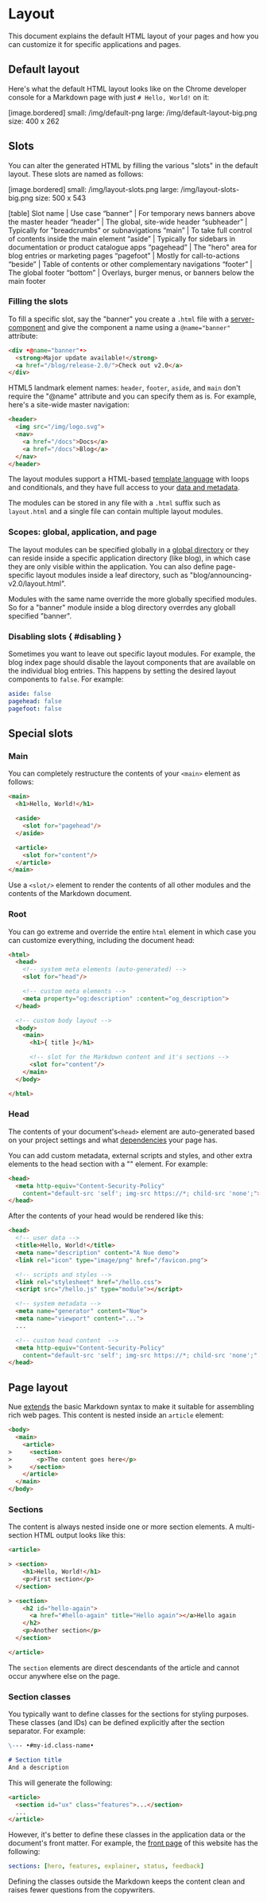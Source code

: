 
# Layout
This document explains the default HTML layout of your pages and how you can customize it for specific applications and pages.


## Default layout
Here's what the default HTML layout looks like on the Chrome developer console for a Markdown page with just `# Hello, World!` on it:

[image.bordered]
  small: /img/default-png
  large: /img/default-layout-big.png
  size: 400 x 262



## Slots
You can alter the generated HTML by filling the various "slots" in the default layout. These slots are named as follows:

[image.bordered]
  small: /img/layout-slots.png
  large: /img/layout-slots-big.png
  size: 500 x 543


[table]
  Slot name     | Use case
  “banner”      | For temporary news banners above the master header
  “header”      | The global, site-wide header
  “subheader”   | Typically for "breadcrumbs" or subnavigations
  “main”        | To take full control of contents inside the main element
  “aside”       | Typically for sidebars in documentation or product catalogue apps
  “pagehead”    | The "hero" area for blog entries or marketing pages
  “pagefoot”    | Mostly for call-to-actions
  “beside”      | Table of contents or other complementary navigations
  “footer”      | The global footer
  “bottom”      | Overlays, burger menus, or banners below the main footer


### Filling the slots
To fill a specific slot, say the "banner" you create a `.html` file with a [server-component](server-components.html) and give the component a name using a `@name="banner"` attribute:

```html
<div •@name="banner"•>
  <strong>Major update available!</strong>
  <a href="/blog/release-2.0/">Check out v2.0</a>
</div>
```

HTML5 landmark element names: `header`, `footer`, `aside`, and `main` don't require the "@name" attribute and you can specify them as is. For example, here's a site-wide master navigation:

```html
<header>
  <img src="/img/logo.svg">
  <nav>
    <a href="/docs">Docs</a>
    <a href="/docs">Blog</a>
  </nav>
</header>
```

The layout modules support a HTML-based [template language](template-syntax.html) with loops and conditionals, and they have full access to your [data and metadata](settings-and-data.html#data).

The modules can be stored in any file with a `.html` suffix such as `layout.html` and a single file can contain multiple layout modules.



### Scopes: global, application, and page
The layout modules can be specified globally in a [global directory](project-structure.html#globals) or they can reside inside a specific application directory (like blog), in which case they are only visible within the application. You can also define page-specific layout modules inside a leaf directory, such as "blog/announcing-v2.0/layout.html".

Modules with the same name override the more globally specified modules. So for a "banner" module inside a blog directory overrdes any globall specified "banner".


### Disabling slots { #disabling }
Sometimes you want to leave out specific layout modules. For example, the blog index page should disable the layout components that are available on the individual blog entries. This happens by setting the desired layout components to `false`. For example:

```yaml
aside: false
pagehead: false
pagefoot: false
```


## Special slots


### Main
You can completely restructure the contents of your `<main>` element as follows:

```html
<main>
  <h1>Hello, World!</h1>

  <aside>
    <slot for="pagehead"/>
  </aside>

  <article>
    <slot for="content"/>
  </article>
</main>
```

Use a `<slot/>` element to render the contents of all other modules and the contents of the Markdown document.


### Root
You can go extreme and override the entire `html` element in which case you can customize everything, including the document head:

```html
<html>
  <head>
    <!-- system meta elements (auto-generated) -->
    <slot for="head"/>

    <!-- custom meta elements -->
    <meta property="og:description" :content="og_description">
  </head>

  <!-- custom body layout -->
  <body>
    <main>
      <h1>{ title }</h1>

      <!-- slot for the Markdown content and it's sections -->
      <slot for="content"/>
    </main>
  </body>

</html>
```


### Head
The contents of your document's`<head>` element are auto-generated based on your project settings and what [dependencies](project-structure.html#dependencies) your page has.

You can add custom metadata, external scripts and styles, and other extra elements to the head section with a "<head>" element. For example:


```html
<head>
  <meta http-equiv="Content-Security-Policy"
    content="default-src 'self'; img-src https://*; child-src 'none';">
</head>
```

After the contents of your head would be rendered like this:

```html
<head>
  <!-- user data -->
  <title>Hello, World!</title>
  <meta name="description" content="A Nue demo">
  <link rel="icon" type="image/png" href="/favicon.png">

  <!-- scripts and styles -->
  <link rel="stylesheet" href="/hello.css">
  <script src="/hello.js" type="module"></script>

  <!-- system metadata -->
  <meta name="generator" content="Nue">
  <meta name="viewport" content="...">
  ...

  <!-- custom head content  -->
  <meta http-equiv="Content-Security-Policy"
    content="default-src 'self'; img-src https://*; child-src 'none';" />
</head>
```

## Page layout
Nue [extends](content.html) the basic Markdown syntax to make it suitable for assembling rich web pages. This content is nested inside an `article` element:


```html
<body>
  <main>
    <article>
>     <section>
>       <p>The content goes here</p>
>     </section>
    </article>
  </main>
</body>
```


### Sections
The content is always nested inside one or more section elements. A multi-section HTML output looks like this:

```html
<article>

> <section>
    <h1>Hello, World!</h1>
    <p>First section</p>
  </section>

> <section>
    <h2 id="hello-again">
      <a href="#hello-again" title="Hello again"></a>Hello again
    </h2>
    <p>Another section</p>
  </section>

</article>
```

The `section` elements are direct descendants of the article and cannot occur anywhere else on the page.



### Section classes
You typically want to define classes for the sections for styling purposes. These classes (and IDs) can be defined explicitly after the section separator. For example:


```md
\--- •#my-id.class-name•

# Section title
And a description
```

This will generate the following:

```html
<article>
  <section id="ux" class="features">...</section>
  ...
</article>
```

However, it's better to define these classes in the application data or the document's front matter. For example, the [front page](/) of this website has the following:

```yaml
sections: [hero, features, explainer, status, feedback]
```

Defining the classes outside the Markdown keeps the content clean and raises fewer questions from the copywriters.
